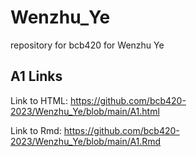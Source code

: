 # Wenzhu_Ye
repository for bcb420 for Wenzhu Ye

## A1 Links
Link to HTML: https://github.com/bcb420-2023/Wenzhu_Ye/blob/main/A1.html

Link to Rmd: https://github.com/bcb420-2023/Wenzhu_Ye/blob/main/A1.Rmd

